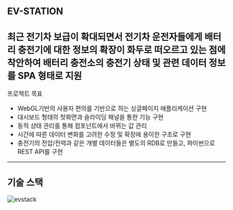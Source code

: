 EV-STATION  
--- 
최근 전기차 보급이 확대되면서 전기차 운전자들에게 배터리 충전기에 대한 정보의 확장이 화두로 떠오르고 있는 점에 착안하여 배터리 충전소의 충전기 상태 및 관련 데이터 정보를 SPA 형태로 지원
---
프로젝트 목표
* WebGL기반의 사용자 편의를 기반으로 하는 싱글페이지 애플리케이션 구현
* 대시보드 형태의 첫화면과 슬라이딩 패널을 통한 기능 구현
* 동적 상태 관리를 통해 컴포넌트에서 바뀌는 값 관리
* 시간에 따른 데이터 변화를 고려한 수정 및 확장에 용이한 구조로 구현
* 충전기의 전압/전력과 같은 개별 데이터들은 별도의 RDB로 만들고, 파이썬으로 REST API를 구현
---     
기술 스택  
---
![evstack](https://github.com/wkddns40/ev-station/assets/30453120/44e41855-fbb9-4f59-ad95-a54130d71572)
